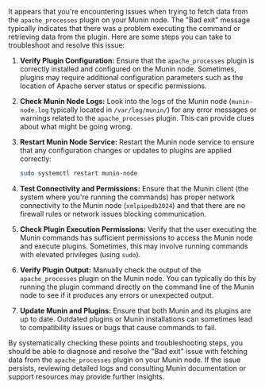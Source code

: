It appears that you're encountering issues when trying to fetch data from the `apache_processes` plugin on your Munin node. The "Bad exit" message typically indicates that there was a problem executing the command or retrieving data from the plugin. Here are some steps you can take to troubleshoot and resolve this issue:

1. **Verify Plugin Configuration:**
   Ensure that the `apache_processes` plugin is correctly installed and configured on the Munin node. Sometimes, plugins may require additional configuration parameters such as the location of Apache server status or specific permissions.

2. **Check Munin Node Logs:**
   Look into the logs of the Munin node (`munin-node.log` typically located in `/var/log/munin/`) for any error messages or warnings related to the `apache_processes` plugin. This can provide clues about what might be going wrong.

3. **Restart Munin Node Service:**
   Restart the Munin node service to ensure that any configuration changes or updates to plugins are applied correctly:

   ```bash
   sudo systemctl restart munin-node
   ```

4. **Test Connectivity and Permissions:**
   Ensure that the Munin client (the system where you're running the commands) has proper network connectivity to the Munin node (`xmlpipedb2024`) and that there are no firewall rules or network issues blocking communication.

5. **Check Plugin Execution Permissions:**
   Verify that the user executing the Munin commands has sufficient permissions to access the Munin node and execute plugins. Sometimes, this may involve running commands with elevated privileges (using `sudo`).

6. **Verify Plugin Output:**
   Manually check the output of the `apache_processes` plugin on the Munin node. You can typically do this by running the plugin command directly on the command line of the Munin node to see if it produces any errors or unexpected output.

7. **Update Munin and Plugins:**
   Ensure that both Munin and its plugins are up to date. Outdated plugins or Munin installations can sometimes lead to compatibility issues or bugs that cause commands to fail.

By systematically checking these points and troubleshooting steps, you should be able to diagnose and resolve the "Bad exit" issue with fetching data from the `apache_processes` plugin on your Munin node. If the issue persists, reviewing detailed logs and consulting Munin documentation or support resources may provide further insights.
